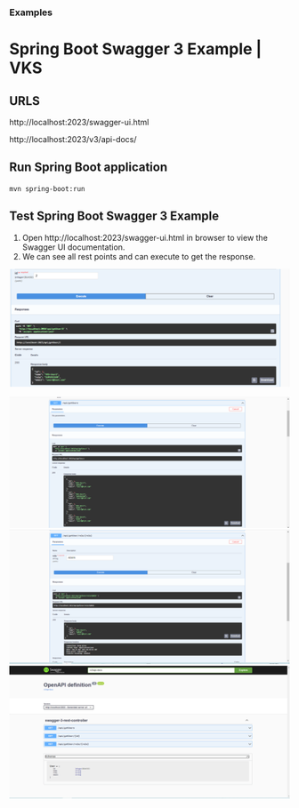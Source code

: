 ### Examples

# Spring Boot Swagger 3 Example | VKS

## URLS
http://localhost:2023/swagger-ui.html

http://localhost:2023/v3/api-docs/

## Run Spring Boot application
```
mvn spring-boot:run
```
## Test Spring Boot Swagger 3 Example
<ol>
<li>Open http://localhost:2023/swagger-ui.html in browser to view the Swagger UI documentation. </li>
<li>We can see all rest points and can execute to get the response.</li>
</ol>

![img.png](img.png)

![img_1.png](img_1.png)
![img_2.png](img_2.png)
![img_3.png](img_3.png)